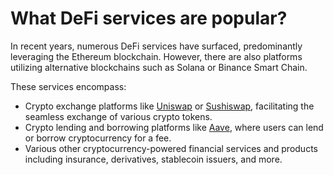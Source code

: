 # What DeFi services are popular?

In recent years, numerous DeFi services have surfaced, predominantly leveraging the Ethereum blockchain. However, there are also platforms utilizing alternative blockchains such as Solana or Binance Smart Chain.

These services encompass:

- Crypto exchange platforms like [Uniswap](https://app.uniswap.org) or [Sushiswap](https://app.sushi.com/swap), facilitating the seamless exchange of various crypto tokens.
- Crypto lending and borrowing platforms like [Aave](https://aave.com/), where users can lend or borrow cryptocurrency for a fee.
- Various other cryptocurrency-powered financial services and products including insurance, derivatives, stablecoin issuers, and more.